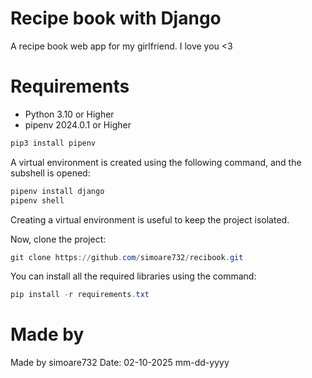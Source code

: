 # Recipe book with Django
A recipe book web app for my girlfriend. I love you <3

# Requirements
- Python 3.10 or Higher
- pipenv 2024.0.1 or Higher

```powershell
pip3 install pipenv
```
A virtual environment is created using the following command, and the subshell is opened:
```powershell
pipenv install django
pipenv shell
```
Creating a virtual environment is useful to keep the project isolated.

Now, clone the project:
```powershell
git clone https://github.com/simoare732/recibook.git
```

You can install all the required libraries using the command:
```powershell
pip install -r requirements.txt
```

# Made by 
Made by simoare732 Date: 02-10-2025 mm-dd-yyyy